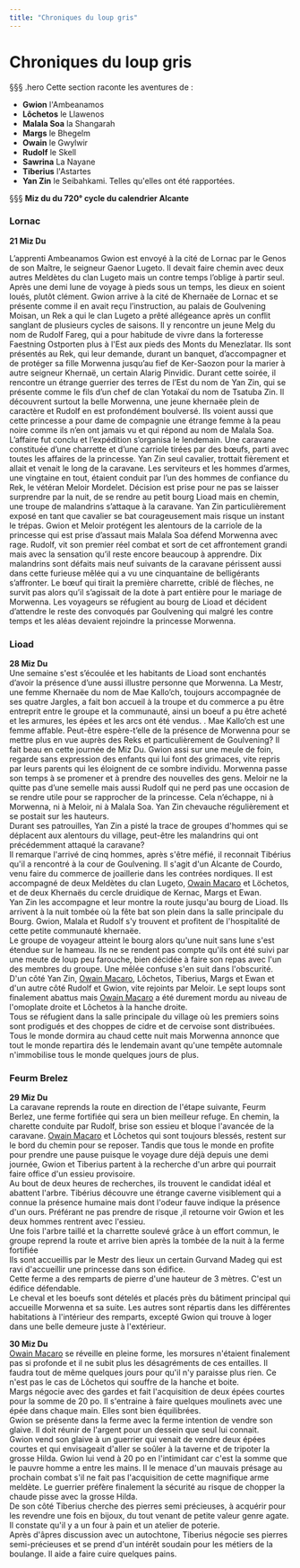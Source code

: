 ```yaml
---
title: "Chroniques du loup gris"
---
```

# Chroniques du loup gris

§§§ .hero
Cette section raconte les aventures de :
- **Gwion** l'Ambeanamos
- **Lôchetos** le Llawenos
- **Malala Soa** la Shangarah
- **Margs** le Bhegelm
- **Owain** le Gwylwir
- **Rudolf** le Skell
- **Sawrina** La Nayane
- **Tiberius** l'Astartes
- **Yan Zin** le Seibahkami.
Telles qu'elles ont été rapportées.

§§§
**Miz du du 720° cycle du calendrier Alcante**

### Lornac
**21 Miz Du**  

L’apprenti Ambeanamos Gwion est envoyé à la cité de Lornac par le Genos de son Maître, le seigneur Gaenor Lugeto. Il devait faire chemin avec deux autres Meldètes du clan Lugeto mais un contre temps l’oblige à partir seul. Après une demi lune de voyage à pieds sous un temps, les dieux en soient loués, plutôt clément. Gwion arrive à la cité de Khernaëe de Lornac et se présente comme il en avait reçu l’instruction, au palais de Goulvening Moisan, un Rek a qui le clan Lugeto a prêté allégeance après un conflit sanglant de plusieurs cycles de saisons. Il y rencontre un jeune Melg du nom de Rudolf Fareg, qui a pour habitude de vivre dans la forteresse Faestning Ostporten plus à l'Est aux pieds des Monts du Menezlatar.
Ils sont présentés au Rek, qui leur demande, durant un banquet, d’accompagner et de protéger sa fille Morwenna jusqu’au fief de Ker-Saozon pour la marier à autre seigneur Khernaë, un certain Alarig Pinvidic. Durant cette soirée, il rencontre un étrange guerrier des terres de l’Est du nom de Yan Zin, qui se présente comme le fils d’un chef de clan Yotakaï du nom de Tsatuba Zin. Il découvrent surtout la belle Morwenna, une jeune khernaëe plein de caractère et Rudolf en est profondément boulversé. Ils voient aussi que cette princesse a pour dame de compagnie une étrange femme à la peau noire comme ils n’en ont jamais vu et qui répond au nom de Malala Soa.  
L’affaire fut conclu et l’expédition s’organisa le lendemain. Une caravane constituée d’une charrette et d’une carriole tirées par des bœufs, parti avec toutes les affaires de la princesse. Yan Zin seul cavalier, trottait fièrement et allait et venait le long de la caravane. Les serviteurs et les hommes d’armes, une vingtaine en tout, étaient conduit par l’un des hommes de confiance du Rek, le vétéran Meloir Mordelet.
Décision est prise pour ne pas se laisser surprendre par la nuit, de se rendre au petit bourg Lioad mais en chemin, une troupe de malandrins s’attaque à la caravane. Yan Zin particulièrement exposé en tant que cavalier se bat courageusement mais risque un instant le trépas. Gwion et Meloir protégent les alentours de la carriole de la princesse qui est prise d’assaut mais Malala Soa défend Morwenna avec rage. Rudolf, vit son premier réel combat et sort de cet affrontement grandi mais avec la sensation qu’il reste encore beaucoup à apprendre. Dix malandrins sont défaits mais neuf suivants de la caravane périssent aussi dans cette furieuse mêlée qui a vu une cinquantaine de belligérants s’affronter. Le bœuf qui tirait la première charrette, criblé de flèches, ne survit pas alors qu’il s’agissait de la dote à part entière pour le mariage de Morwenna. Les voyageurs se réfugient au bourg de Lioad et décident d’attendre le reste des convoqués par Goulvening qui malgré les contre temps et les aléas devaient rejoindre la princesse Morwenna.  

### Lioad
**28 Miz Du**  
Une semaine s'est s’écoulée et les habitants de Lioad sont enchantés d’avoir la présence d’une aussi illustre personne que Morwenna. La Mestr, une femme Khernaëe du nom de Mae Kallo’ch, toujours accompagnée de ses quatre Jargles, a fait bon accueil à la troupe et du commerce a pu être entreprit entre le groupe et la communauté, ainsi un boeuf a pu être acheté et les armures, les épées et les arcs ont été vendus. . Mae Kallo’ch est une femme affable. Peut-être espère-t’elle de la présence de Morwenna pour se mettre plus en vue auprès des Reks et particulièrement de Goulvening? Il fait beau en cette journée de Miz Du. Gwion assi sur une meule de foin, regarde sans expression des enfants qui lui font des grimaces, vite repris par leurs parents qui les éloignent de ce sombre individu. Morwenna passe son temps à se promener et à prendre des nouvelles des gens. Meloir ne la quitte pas d’une semelle mais aussi Rudolf qui ne perd pas une occasion de se rendre utile pour se rapprocher de la princesse. Cela n’échappe, ni à Morwenna, ni à Meloir, ni à Malala Soa.
Yan Zin chevauche régulièrement et se postait sur les hauteurs.  
Durant ses patrouilles, Yan Zin a pisté la trace de groupes d'hommes qui se déplacent aux alentours du village, peut-être les malandrins qui ont précédemment attaqué la caravane?  
Il remarque l'arrivé de cinq hommes, après s'être méfié, il reconnait Tibérius qu'il a rencontré à la cour de Goulvening. Il s'agit d'un Alcante de Courdo, venu faire du commerce de joaillerie dans les contrées nordiques. Il est accompagné de deux Meldètes du clan Lugeto, [Owain Macaro](/bestiaire/owain-macaro) et Löchetos, et de deux Khernaës du cercle druidique de Kernac, Margs et Ewan.  
Yan Zin les accompagne et leur montre la route jusqu'au bourg de Lioad. Ils arrivent à la nuit tombée où la fête bat son plein dans la salle principale du Bourg. Gwion, Malala et Rudolf s'y trouvent et profitent de l'hospitalité de cette petite communauté khernaëe.  
Le groupe de voyageur atteint le bourg alors qu'une nuit sans lune s'est étendue sur le hameau. Ils ne se rendent pas compte qu'ils ont été suivi par une meute de loup peu farouche, bien décidée à faire son repas avec l'un des membres du groupe. Une mêlée confuse s'en suit dans l'obscurité. D'un côté Yan Zin, [Owain Macaro](/bestiaire/owain-macaro), Lôchetos, Tiberius, Margs et Ewan et d'un autre côté Rudolf et Gwion, vite rejoints par Meloir. Le sept loups sont finalement abattus mais [Owain Macaro](/bestiaire/owain-macaro) a été durement mordu au niveau de l'omoplate droite et Lôchetos à la hanche droite.  
Tous se réfugient dans la salle principale du village où les premiers soins sont prodigués et des choppes de cidre et de cervoise sont distribuées. Tous le monde dormira au chaud cette nuit mais Morwenna annonce que tout le monde repartira dés le lendemain avant qu'une tempête automnale n'immobilise tous le monde quelques jours de plus.  

### Feurm Brelez
**29 Miz Du**  
La caravane reprends la route en direction de l'étape suivante, Feurm Berlez, une ferme fortifiée qui sera un bien meilleur refuge. En chemin, la charette conduite par Rudolf, brise son essieu et bloque l'avancée de la caravane. [Owain Macaro](/bestiaire/owain-macaro) et Lôchetos qui sont toujours blessés, restent sur le bord du chemin pour se reposer. Tandis que tous le monde en profite pour prendre une pause puisque le voyage dure déjà depuis une demi journée, Gwion et Tiberius partent à la recherche d'un arbre qui pourrait faire office d'un essieu provisoire.  
Au bout de deux heures de recherches, ils trouvent le candidat idéal et abattent l'arbre. Tibérius découvre une étrange caverne visiblement qui a connue la présence humaine mais dont l'odeur fauve indique la présence d'un ours. Préférant ne pas prendre de risque ,il retourne voir Gwion et les deux hommes rentrent avec l'essieu.  
Une fois l'arbre taillé et la charrette soulevé grâce à un effort commun, le groupe reprend la route et arrive bien après la tombée de la nuit à la ferme fortifiée  
Ils sont accueillis par le Mestr des lieux un certain Gurvand Madeg qui est ravi d'accueillir une princesse dans son édifice.  
Cette ferme a des remparts de pierre d'une hauteur de 3 mètres. C'est un édifice défendable.  
Le cheval et les boeufs sont dételés et placés près du bâtiment principal qui accueille Morwenna et sa suite. Les autres sont répartis dans les différentes habitations à l'intérieur des remparts, excepté Gwion qui trouve à loger dans une belle demeure juste à l'extérieur.  

**30 Miz Du**  
[Owain Macaro](/bestiaire/owain-macaro) se réveille en pleine forme, les morsures n'étaient finalement pas si profonde et il ne subit plus les désagréments de ces entailles. Il faudra tout de même quelques jours pour qu'il n'y paraisse plus rien. Ce n'est pas le cas de Lôchetos qui souffre de la hanche et boite.  
Margs négocie avec des gardes et fait l'acquisition de deux épées courtes pour la somme de 20 po. Il s'entraine à faire quelques moulinets avec une épée dans chaque main. Elles sont bien équilibrées.  
Gwion se présente dans la ferme avec la ferme intention de vendre son glaive. Il doit réunir de l'argent pour un dessein que seul lui connait.  
Gwion vend son glaive à un guerrier qui venait de vendre deux épées courtes et qui envisageait d'aller se soûler à la taverne et de tripoter la grosse Hilda. Gwion lui vend à 20 po en l'intimidant car c'est la somme que le pauvre homme a entre les mains. Il le menace d'un mauvais présage au prochain combat s'il ne fait pas l'acquisition de cette magnifique arme meldète. Le guerrier préfère finalement la sécurité au risque de chopper la chaude pisse avec la grosse Hilda.  
De son côté Tiberius cherche des pierres semi précieuses,  à acquérir pour les revendre une fois en bijoux, du tout venant de petite valeur genre agate. Il constate qu'il y a un four à pain et un atelier  de poterie.  
Après d'âpres discussion avec un autochtone, Tiberius négocie ses pierres semi-précieuses et se prend d'un intérêt soudain pour les métiers de la boulange. Il aide a faire cuire quelques pains.  

